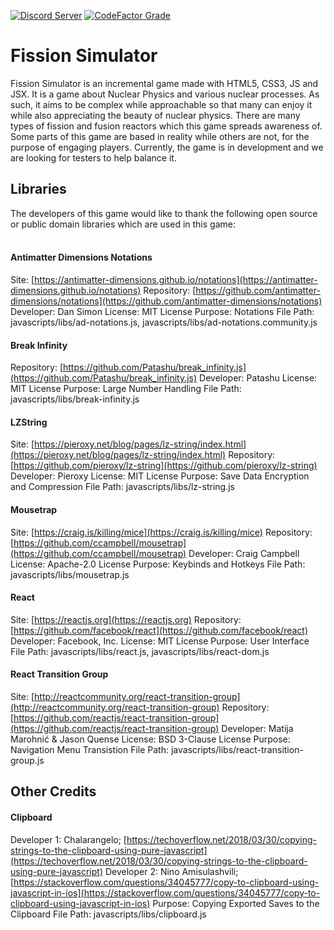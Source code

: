 [![Discord Server](https://img.shields.io/discord/579354150639370348?color=7389D8&label=Discord&labelColor=6A7EC2&logo=discord&logoColor=FFFFFF&style=plastic)](https://discord.gg/RyQwwzW)
[![CodeFactor Grade](https://img.shields.io/codefactor/grade/github/redfire75369/fission-simulator/overhaul-dev?label=CodeFactor&labelColor=5D5D5D&logo=codefactor&logoColor=50D690&style=plastic)](https://www.codefactor.io/repository/github/redfire75369/fission-simulator/branches/overhaul-indev)

# Fission Simulator
Fission Simulator is an incremental game made with HTML5, CSS3, JS and JSX. It is a game about Nuclear Physics and various nuclear processes. As such, it aims to be complex while approachable so that many can enjoy it while also appreciating the beauty of nuclear physics. 
There are many types of fission and fusion reactors which this game spreads awareness of. Some parts of this game are based in reality while others are not, for the purpose of engaging players. Currently, the game is in development and we are looking for testers to help balance it.

## Libraries
The developers of this game would like to thank the following open source or public domain libraries which are used in this game: <br/><br/>

#### Antimatter Dimensions Notations
Site: [https://antimatter-dimensions.github.io/notations](https://antimatter-dimensions.github.io/notations)
Repository: [https://github.com/antimatter-dimensions/notations](https://github.com/antimatter-dimensions/notations)
Developer: Dan Simon
License: MIT License
Purpose: Notations
File Path: javascripts/libs/ad-notations.js, javascripts/libs/ad-notations.community.js

#### Break Infinity
Repository: [https://github.com/Patashu/break_infinity.js](https://github.com/Patashu/break_infinity.js)
Developer: Patashu
License: MIT License
Purpose: Large Number Handling
File Path: javascripts/libs/break-infinity.js

#### LZString
Site: [https://pieroxy.net/blog/pages/lz-string/index.html](https://pieroxy.net/blog/pages/lz-string/index.html)
Repository: [https://github.com/pieroxy/lz-string](https://github.com/pieroxy/lz-string)
Developer: Pieroxy
License: MIT License
Purpose: Save Data Encryption and Compression
File Path: javascripts/libs/lz-string.js

#### Mousetrap
Site: [https://craig.is/killing/mice](https://craig.is/killing/mice)
Repository: [https://github.com/ccampbell/mousetrap](https://github.com/ccampbell/mousetrap)
Developer: Craig Campbell
License: Apache-2.0 License
Purpose: Keybinds and Hotkeys
File Path: javascripts/libs/mousetrap.js

#### React
Site: [https://reactjs.org](https://reactjs.org)
Repository: [https://github.com/facebook/react](https://github.com/facebook/react)
Developer: Facebook, Inc. 
License: MIT License
Purpose: User Interface
File Path: javascripts/libs/react.js, javascripts/libs/react-dom.js

#### React Transition Group
Site: [http://reactcommunity.org/react-transition-group](http://reactcommunity.org/react-transition-group)
Repository: [https://github.com/reactjs/react-transition-group](https://github.com/reactjs/react-transition-group)
Developer: Matija Marohnić & Jason Quense
License: BSD 3-Clause License
Purpose: Navigation Menu Transistion
File Path: javascripts/libs/react-transition-group.js


## Other Credits

#### Clipboard
Developer 1: Chalarangelo; [https://techoverflow.net/2018/03/30/copying-strings-to-the-clipboard-using-pure-javascript](https://techoverflow.net/2018/03/30/copying-strings-to-the-clipboard-using-pure-javascript)
Developer 2: Nino Amisulashvili; [https://stackoverflow.com/questions/34045777/copy-to-clipboard-using-javascript-in-ios](https://stackoverflow.com/questions/34045777/copy-to-clipboard-using-javascript-in-ios)
Purpose: Copying Exported Saves to the Clipboard
File Path: javascripts/libs/clipboard.js

<!--
	| javascripts/libs/katex.js | KaTeX | [https://github.com/KaTeX/KaTeX](https://github.com/KaTeX/KaTeX) |
	| stylesheets/katex.css | KaTeX | [https://github.com/KaTeX/KaTeX](https://github.com/KaTeX/KaTeX) |
	| javascripts/libs/auto-render.js | KaTeX | [https://github.com/KaTeX/KaTeX](https://github.com/KaTeX/KaTeX) |
	| javascripts/newsrelay.js | Hevipelle | [https://github.com/IvarK/IvarK.github.io](https://github.com/IvarK/IvarK.github.io) |
-->
